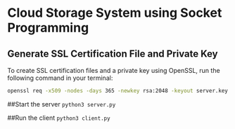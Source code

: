 # Cloud Storage System using Socket Programming

## Generate SSL Certification File and Private Key

To create SSL certification files and a private key using OpenSSL, run the following command in your terminal:

```bash
openssl req -x509 -nodes -days 365 -newkey rsa:2048 -keyout server.key -out server.crt
```

##Start the server
```python3 server.py```

##Run the client
```python3 client.py```


